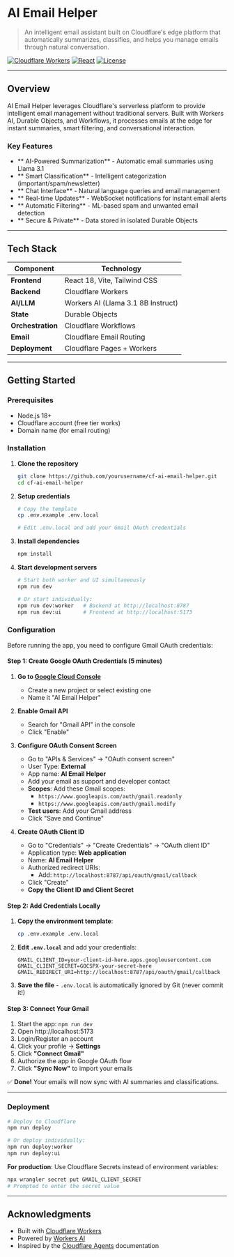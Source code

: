 # AI Email Helper

> An intelligent email assistant built on Cloudflare's edge platform that automatically summarizes, classifies, and helps you manage emails through natural conversation.

[![Cloudflare Workers](https://img.shields.io/badge/Cloudflare-Workers-F38020?logo=cloudflare&logoColor=white)](https://workers.cloudflare.com/)
[![React](https://img.shields.io/badge/React-18-61DAFB?logo=react&logoColor=white)](https://react.dev/)
[![License](https://img.shields.io/badge/license-MIT-blue.svg)](LICENSE)

---

## Overview

AI Email Helper leverages Cloudflare's serverless platform to provide intelligent email management without traditional servers. Built with Workers AI, Durable Objects, and Workflows, it processes emails at the edge for instant summaries, smart filtering, and conversational interaction.

### Key Features

- ** AI-Powered Summarization** - Automatic email summaries using Llama 3.1
- ** Smart Classification** - Intelligent categorization (important/spam/newsletter)
- ** Chat Interface** - Natural language queries and email management
- ** Real-time Updates** - WebSocket notifications for instant email alerts
- ** Automatic Filtering** - ML-based spam and unwanted email detection
- ** Secure & Private** - Data stored in isolated Durable Objects


---

## Tech Stack

| Component | Technology |
|-----------|-----------|
| **Frontend** | React 18, Vite, Tailwind CSS |
| **Backend** | Cloudflare Workers |
| **AI/LLM** | Workers AI (Llama 3.1 8B Instruct) |
| **State** | Durable Objects |
| **Orchestration** | Cloudflare Workflows |
| **Email** | Cloudflare Email Routing |
| **Deployment** | Cloudflare Pages + Workers |


---

## Getting Started

### Prerequisites

- Node.js 18+
- Cloudflare account (free tier works)
- Domain name (for email routing)

### Installation

1. **Clone the repository**
   ```bash
   git clone https://github.com/yourusername/cf-ai-email-helper.git
   cd cf-ai-email-helper
   ```

2. **Setup credentials**
   ```bash
   # Copy the template
   cp .env.example .env.local
   
   # Edit .env.local and add your Gmail OAuth credentials
   ```

3. **Install dependencies**
   ```bash
   npm install
   ```

4. **Start development servers**
   ```bash
   # Start both worker and UI simultaneously
   npm run dev
   
   # Or start individually:
   npm run dev:worker   # Backend at http://localhost:8787
   npm run dev:ui       # Frontend at http://localhost:5173
   ```

### Configuration

Before running the app, you need to configure Gmail OAuth credentials:

#### Step 1: Create Google OAuth Credentials (5 minutes)

1. **Go to [Google Cloud Console](https://console.cloud.google.com/)**
   - Create a new project or select existing one
   - Name it "AI Email Helper"

2. **Enable Gmail API**
   - Search for "Gmail API" in the console
   - Click "Enable"

3. **Configure OAuth Consent Screen**
   - Go to "APIs & Services" → "OAuth consent screen"
   - User Type: **External**
   - App name: **AI Email Helper**
   - Add your email as support and developer contact
   - **Scopes**: Add these Gmail scopes:
     - `https://www.googleapis.com/auth/gmail.readonly`
     - `https://www.googleapis.com/auth/gmail.modify`
   - **Test users**: Add your Gmail address
   - Click "Save and Continue"

4. **Create OAuth Client ID**
   - Go to "Credentials" → "Create Credentials" → "OAuth client ID"
   - Application type: **Web application**
   - Name: **AI Email Helper**
   - Authorized redirect URIs:
     - Add: `http://localhost:8787/api/oauth/gmail/callback`
   - Click "Create"
   - **Copy the Client ID and Client Secret**

#### Step 2: Add Credentials Locally

1. **Copy the environment template**:
   ```bash
   cp .env.example .env.local
   ```

2. **Edit `.env.local`** and add your credentials:
   ```env
   GMAIL_CLIENT_ID=your-client-id-here.apps.googleusercontent.com
   GMAIL_CLIENT_SECRET=GOCSPX-your-secret-here
   GMAIL_REDIRECT_URI=http://localhost:8787/api/oauth/gmail/callback
   ```

3. **Save the file** - `.env.local` is automatically ignored by Git (never commit it!)

#### Step 3: Connect Your Gmail

1. Start the app: `npm run dev`
2. Open http://localhost:5173
3. Login/Register an account
4. Click your profile → **Settings**
5. Click **"Connect Gmail"**
6. Authorize the app in Google OAuth flow
7. Click **"Sync Now"** to import your emails

✅ **Done!** Your emails will now sync with AI summaries and classifications.

---

### Deployment

```bash
# Deploy to Cloudflare
npm run deploy

# Or deploy individually:
npm run deploy:worker
npm run deploy:ui
```

**For production**: Use Cloudflare Secrets instead of environment variables:
```bash
npx wrangler secret put GMAIL_CLIENT_SECRET
# Prompted to enter the secret value
```

---

## Acknowledgments

- Built with [Cloudflare Workers](https://workers.cloudflare.com/)
- Powered by [Workers AI](https://developers.cloudflare.com/workers-ai/)
- Inspired by the [Cloudflare Agents](https://developers.cloudflare.com/agents/) documentation

